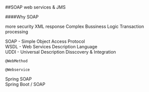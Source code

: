 ##SOAP web services & JMS


####Why SOAP

more security
XML response
Complex Bussiness Logic
Transaction processing

SOAP - Simple Object Access Protocol  
WSDL - Web Services Description Language  
UDDI - Universal Description Disscovery & Integration

```@WebMethod```

```@Webservice```

Spring SOAP  
Spring Boot / SOAP